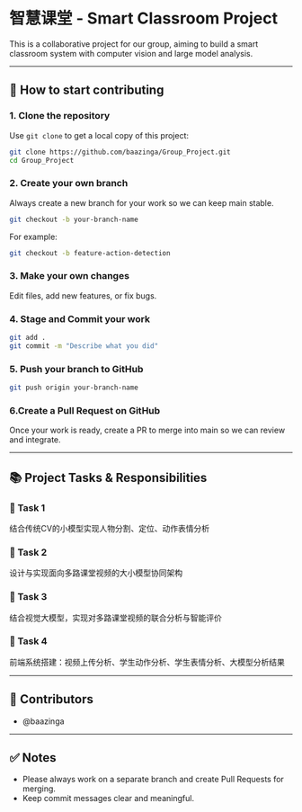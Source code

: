 # 智慧课堂 - Smart Classroom Project

This is a collaborative project for our group, aiming to build a smart classroom system with computer vision and large model analysis.

---

## 🚀 How to start contributing

### 1. Clone the repository
Use `git clone` to get a local copy of this project:

```bash
git clone https://github.com/baazinga/Group_Project.git
cd Group_Project
```
### 2. Create your own branch
Always create a new branch for your work so we can keep main stable.

```bash
git checkout -b your-branch-name
```
For example:
```bash
git checkout -b feature-action-detection
```

### 3. Make your own changes
Edit files, add new features, or fix bugs.

### 4. Stage and Commit your work

```bash
git add .
git commit -m "Describe what you did"
```

### 5. Push your branch to GitHub
```bash
git push origin your-branch-name
```

### 6.Create a Pull Request on GitHub
Once your work is ready, create a PR to merge into main so we can review and integrate.

---

## 📚 Project Tasks & Responsibilities

### 🎯 Task 1

结合传统CV的小模型实现人物分割、定位、动作表情分析


### 🎯 Task 2

设计与实现面向多路课堂视频的大小模型协同架构

### 🎯 Task 3

结合视觉大模型，实现对多路课堂视频的联合分析与智能评价

### 🎯 Task 4

前端系统搭建：视频上传分析、学生动作分析、学生表情分析、大模型分析结果

---

## 👥 Contributors
- @baazinga
 
---

## ✅ Notes
- Please always work on a separate branch and create Pull Requests for merging.
- Keep commit messages clear and meaningful.

	
